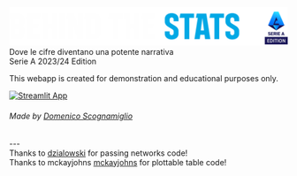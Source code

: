 <img src="https://github.com/MimmoScogna/behind_the_stats/blob/main/Logo%20BTS.png">
Dove le cifre diventano una potente narrativa<br>
Serie A 2023/24 Edition<br>

This webapp is created for demonstration and educational purposes only.

[![Streamlit App](https://static.streamlit.io/badges/streamlit_badge_black_white.svg)](https://behindthestats.streamlit.app)
<h6>Made by <a href="https://www.domenicoscognamiglio.it/">Domenico Scognamiglio</a></h6>
--- <br>
Thanks to <a href="https://github.com/karlosos/">dzialowski</a> for passing networks code! <br>
Thanks to mckayjohns <a href="https://github.com/mckayjohns">mckayjohns</a> for plottable table code!

